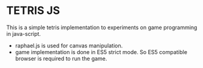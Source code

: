 TETRIS JS
=========

This is a simple tetris implementation to experiments on game programming in java-script.

* raphael.js is used for canvas manipulation.
* game implementation is done in ES5 strict mode. So ES5 compatible browser is required to run the game.